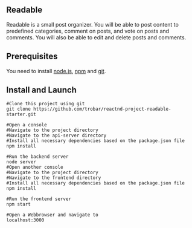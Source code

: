 ## ReadableReadable is a small post organizer. You will be able to post content to predefined categories, comment on posts, and vote on posts and comments. You will also be able to edit and delete posts and comments.## PrerequisitesYou need to install [node.js](https://nodejs.org/en/), [npm](https://www.npmjs.com/get-npm) and [git](https://git-scm.com/).## Install and Launch    #Clone this project using git    git clone https://github.com/trobar/reactnd-project-readable-starter.git    #Open a console    #Navigate to the project directory    #Navigate to the api-server directory    #Install all necessary dependencies based on the package.json file    npm install    #Run the backend server    node server    #Open another console    #Navigate to the project directory    #Navigate to the frontend directory    #Install all necessary dependencies based on the package.json file    npm install    #Run the frontend server    npm start        #Open a Webbrowser and navigate to    localhost:3000